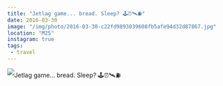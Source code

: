 ```yaml
---
title: "Jetlag game... bread. Sleep? 🕹⏰🛰⛽️"
date: 2016-03-30
image: "/img/photo/2016-03-30-c22fd9893039608fb5afe94d32d87867.jpg"
location: "M25"
instagram: true
tags:
 - travel
---
```


![Jetlag game... bread. Sleep? 🕹⏰🛰⛽️](/img/photo/2016-03-30-c22fd9893039608fb5afe94d32d87867.jpg)
